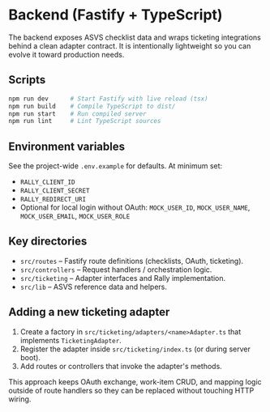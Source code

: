 # Backend (Fastify + TypeScript)

The backend exposes ASVS checklist data and wraps ticketing integrations behind a clean adapter contract. It is intentionally lightweight so you can evolve it toward production needs.

## Scripts

```bash
npm run dev      # Start Fastify with live reload (tsx)
npm run build    # Compile TypeScript to dist/
npm run start    # Run compiled server
npm run lint     # Lint TypeScript sources
```

## Environment variables

See the project-wide `.env.example` for defaults. At minimum set:

- `RALLY_CLIENT_ID`
- `RALLY_CLIENT_SECRET`
- `RALLY_REDIRECT_URI`
- Optional for local login without OAuth: `MOCK_USER_ID`, `MOCK_USER_NAME`, `MOCK_USER_EMAIL`, `MOCK_USER_ROLE`

## Key directories

- `src/routes` – Fastify route definitions (checklists, OAuth, ticketing).
- `src/controllers` – Request handlers / orchestration logic.
- `src/ticketing` – Adapter interfaces and Rally implementation.
- `src/lib` – ASVS reference data and helpers.

## Adding a new ticketing adapter

1. Create a factory in `src/ticketing/adapters/<name>Adapter.ts` that implements `TicketingAdapter`.
2. Register the adapter inside `src/ticketing/index.ts` (or during server boot).
3. Add routes or controllers that invoke the adapter's methods.

This approach keeps OAuth exchange, work-item CRUD, and mapping logic outside of route handlers so they can be replaced without touching HTTP wiring.
